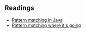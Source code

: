 ## Readings

* [Pattern matching in Java](https://nipafx.dev/java-pattern-matching/)
* [Pattern matching where it's going](https://www.infoq.com/articles/java-pattern-matching/)
